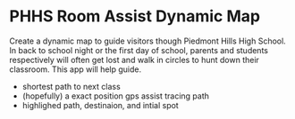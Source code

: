 # PHHS Room Assist Dynamic Map
Create a dynamic map to guide visitors though Piedmont Hills High School. In back to school night or the first day of school, parents and students respectively will often get lost and walk in circles to hunt down their classroom. This app will help guide.

- shortest path to next class
- (hopefully) a exact position gps assist tracing path
- highlighed path, destinaion, and intial spot

